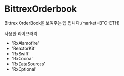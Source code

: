 # BittrexOrderbook
Bittrex OrderBook을 보여주는 앱 입니다.(market=BTC-ETH)


사용한 라이브러리
- 'RxAlamofire'
- 'ReactorKit'
- 'RxSwift'
- 'RxCocoa'
- 'RxDataSources'
- 'RxOptional'
